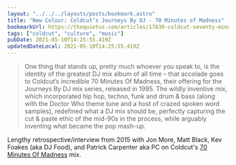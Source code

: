 ```yaml
---
layout: "../../../layouts/posts/bookmark.astro"
title: "New Colour: Coldcut’s Journeys By DJ - 70 Minutes of Madness"
bookmarkUrl: https://thequietus.com/articles/17839-coldcut-seventy-minutes-of-madness-journeys-by-dj
tags: ["coldcut", "culture", "music"]
pubDate: 2021-05-10T14:25:55.419Z
updatedDateLocal: 2021-05-10T14:25:55.419Z
---
```


> One thing that stands up, pretty much whoever you speak to, is the identity of the greatest DJ mix album of all time – that accolade goes to Coldcut’s incredible 70 Minutes Of Madness, their offering for the Journeys By DJ mix series, released in 1995. The wildly inventive mix, which incorporated hip hop, techno, funk and drum & bass (along with the Doctor Who theme tune and a host of crazed spoken word samples), redefined what a DJ mix should be, perfectly capturing the cut & paste ethic of the mid-90s in the process, while arguably inventing what became the pop mash-up.

Lengthy retrospective/interview from 2015 with Jon More, Matt Black, Kev Foakes (aka DJ Food), and Patrick Carpenter aka PC on Coldcut's [70 Minutes Of Madness](https://www.youtube.com/watch?v=dcOoVcT98LY) mix.
